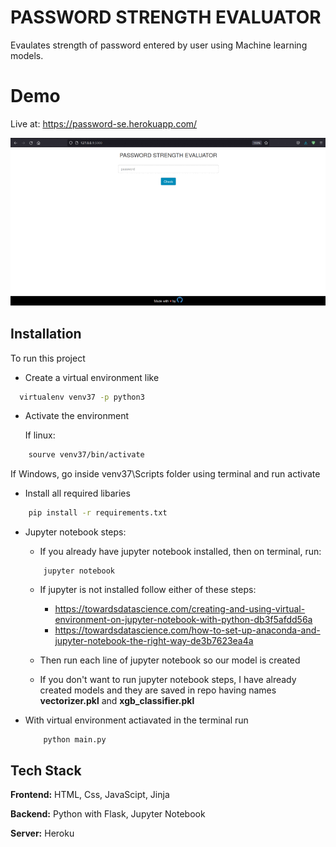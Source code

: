 
# PASSWORD STRENGTH EVALUATOR

Evaulates strength of password entered by user using Machine learning models.

# Demo

Live at: https://password-se.herokuapp.com/

![Demo Gif](./static/img/demo.gif)

## Installation

To run this project

* Create a virtual environment like
    
```bash
  virtualenv venv37 -p python3
```
* Activate the environment

    If linux: 
```bash
    sourve venv37/bin/activate 
```
 If Windows, go inside venv37\Scripts folder using terminal and run activate


* Install all required libaries
```bash
    pip install -r requirements.txt
```

* Jupyter notebook steps:

    * If you already have jupyter notebook installed, then on terminal, run:

    ```
        jupyter notebook 
    ```
    * If jupyter is not installed follow either of these steps:
        * https://towardsdatascience.com/creating-and-using-virtual-environment-on-jupyter-notebook-with-python-db3f5afdd56a
        * https://towardsdatascience.com/how-to-set-up-anaconda-and-jupyter-notebook-the-right-way-de3b7623ea4a

    * Then run each line of jupyter notebook so our model is created

    * If you don't want to run jupyter notebook steps, I have already created models and they are saved in repo having names **vectorizer.pkl** and **xgb_classifier.pkl**

* With virtual environment actiavated in the terminal run
    ```
        python main.py
    ```


## Tech Stack

**Frontend:** HTML, Css, JavaScipt, Jinja

**Backend:** Python with Flask, Jupyter Notebook 

**Server:** Heroku